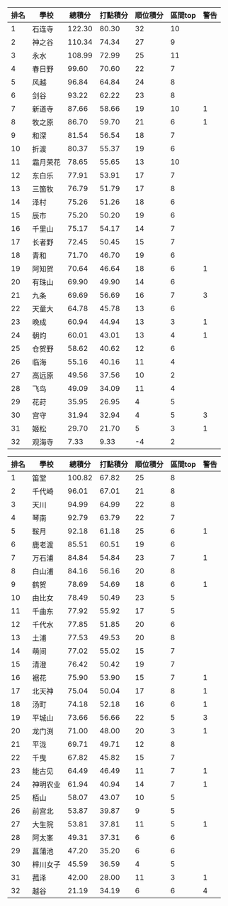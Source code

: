 排名|學校|總積分|打點積分|順位積分|區間top|警告
-|-|-|-|-|-|-
1|石连寺|122.30 |80.30 |32|10|
2|神之谷|110.34 |74.34 |27|9|
3|永水|108.99 |72.99 |25|11|
4|春日野|99.60 |70.60 |22|7|
5|风越|96.84 |64.84 |24|8|
6|剑谷|93.22 |62.22 |23|8|
7|新道寺|87.66 |58.66 |19|10|1
8|牧之原|86.70 |59.70 |21|6|1
9|和深|81.54 |56.54 |18|7|
10|折渡|80.37 |55.37 |19|6|
11|霜月荣花|78.65 |55.65 |13|10|
12|东白乐|77.91 |53.91 |17|7|
13|三箇牧|76.79 |51.79 |17|8|
14|泽村|75.26 |51.26 |18|6|
15|辰市|75.20 |50.20 |19|6|
16|千里山|75.17 |54.17 |14|7|
17|长者野|72.45 |50.45 |15|7|
18|青和|71.70 |46.70 |19|6|
19|阿知贺|70.64 |46.64 |18|6|1
20|有珠山|69.90 |49.90 |14|6|
21|九条|69.69 |56.69 |16|7|3
22|天童大|64.78 |45.78 |13|6|
23|晚成|60.94 |44.94 |13|3|1
24|朝灼|60.01 |43.01 |13|4|1
25|仓贺野|58.62 |40.62 |12|6|
26|临海|55.16 |40.16 |11|4|
27|高远原|49.56 |37.56 |10|2|
28|飞鸟|49.09 |34.09 |11|4|
29|花莳|35.95 |26.95 |4|5|
30|宫守|31.94 |32.94 |4|5|3
31|姬松|29.70 |21.70 |5|3|1
32|观海寺|7.33 |9.33 |-4|2|

排名|學校|總積分|打點積分|順位積分|區間top|警告
-|-|-|-|-|-|-
1|笛堂|100.82 |67.82 |25|8|
2|千代崎|96.01 |67.01 |21|8|
3|天川|94.99 |64.99 |22|8|
4|琴南|92.79 |63.79 |22|7|
5|鞍月|92.18 |61.18 |25|6|1
6|鹿老渡|85.51 |60.51 |19|6|
7|万石浦|84.84 |54.84 |23|7|1
8|白山浦|84.16 |56.16 |20|8|
9|鹤贺|78.69 |54.69 |18|6|1
10|由比女|78.49 |50.49 |23|5|
11|千曲东|77.92 |55.92 |17|5|
12|千代水|77.85 |51.85 |20|6|
13|土浦|77.53 |49.53 |20|8|
14|萌间|77.02 |55.02 |15|7|
15|清澄|76.42 |50.42 |19|7|
16|裾花|75.90 |53.90 |15|7|1
17|北天神|75.04 |50.04 |17|8|1
18|汤町|74.18 |52.18 |16|6|1
19|平城山|73.66 |56.66 |22|5|3
20|龙门渕|71.00 |48.00 |20|3|1
21|平泷|69.71 |49.71 |12|8|
22|千曳|67.82 |45.82 |15|7|
23|能古见|64.49 |46.49 |11|7|1
24|神明农业|61.94 |40.94 |14|7|1
25|栢山|58.07 |43.07 |10|5|
26|前宫北|53.87 |39.87 |9|5|
27|大生院|53.81 |37.81 |11|5|1
28|阿太峯|49.31 |37.31 |6|6|
29|菖蒲池|47.20 |35.20 |6|6|
30|梓川女子|45.59 |36.59 |4|5|
31|菰泽|42.00 |28.00 |11|3|1
32|越谷|21.19 |34.19 |6|6|4
